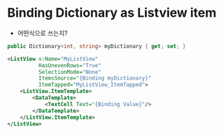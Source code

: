 # Binding Dictionary as Listview item
- 어떤식으로 쓰는지?
```cs
public Dictionary<int, string> myDictionary { get; set; }
```

```xml
<ListView x:Name="MyListView"
          HasUnevenRows="True"
          SelectionMode="None"
          ItemsSource="{Binding myDictionary}"
          ItemTapped="MyListView_ItemTapped">
    <ListView.ItemTemplate>
        <DataTemplate>
            <TextCell Text="{Binding Value}"/>
        </DataTemplate>
    </ListView.ItemTemplate>
</ListView>
```
